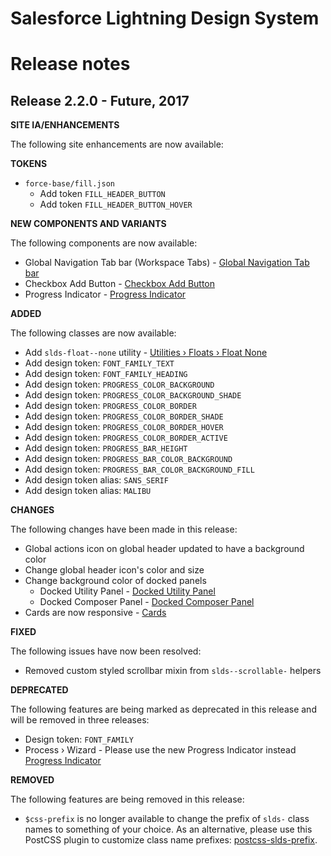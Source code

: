 # Salesforce Lightning Design System
# Release notes

<!-- Release notes authoring guidelines: http://keepachangelog.com/ -->

## Release 2.2.0 - Future, 2017

**SITE IA/ENHANCEMENTS**

The following site enhancements are now available:

**TOKENS**

- `force-base/fill.json`
  - Add token `FILL_HEADER_BUTTON`    
  - Add token `FILL_HEADER_BUTTON_HOVER`


**NEW COMPONENTS AND VARIANTS**

The following components are now available:

- Global Navigation Tab bar (Workspace Tabs) - [Global Navigation Tab bar](/components/global-navigation/#flavor-navigation-tab-bar)
- Checkbox Add Button - [Checkbox Add Button](/components/forms/#flavor-checkbox-add-button)
- Progress Indicator - [Progress Indicator](/components/progress-indicator/)

**ADDED**

The following classes are now available:

- Add `slds-float--none` utility - [Utilities › Floats › Float None](/components/utilities/floats/#flavor-float-none)
- Add design token: `FONT_FAMILY_TEXT`
- Add design token: `FONT_FAMILY_HEADING`
- Add design token: `PROGRESS_COLOR_BACKGROUND`
- Add design token: `PROGRESS_COLOR_BACKGROUND_SHADE`
- Add design token: `PROGRESS_COLOR_BORDER`
- Add design token: `PROGRESS_COLOR_BORDER_SHADE`
- Add design token: `PROGRESS_COLOR_BORDER_HOVER`
- Add design token: `PROGRESS_COLOR_BORDER_ACTIVE`
- Add design token: `PROGRESS_BAR_HEIGHT`
- Add design token: `PROGRESS_BAR_COLOR_BACKGROUND`
- Add design token: `PROGRESS_BAR_COLOR_BACKGROUND_FILL`
- Add design token alias: `SANS_SERIF`
- Add design token alias: `MALIBU`

**CHANGES**

The following changes have been made in this release:

- Global actions icon on global header updated to have a background color
- Change global header icon's color and size
- Change background color of docked panels
  - Docked Utility Panel - [Docked Utility Panel](/components/docked-utility-bar/#flavor-utility-panel)
  - Docked Composer Panel - [Docked Composer Panel](/components/docked-composer)
- Cards are now responsive - [Cards](/components/cards/)

**FIXED**

The following issues have now been resolved:

- Removed custom styled scrollbar mixin from `slds--scrollable-` helpers

**DEPRECATED**

The following features are being marked as deprecated in this release and will be removed in three releases:

- Design token: `FONT_FAMILY`
- Process › Wizard - Please use the new Progress Indicator instead [Progress Indicator](/components/progress-indicator/)

**REMOVED**

The following features are being removed in this release:

- `$css-prefix` is no longer available to change the prefix of `slds-` class names to something of your choice. As an alternative, please use this PostCSS plugin to customize class name prefixes: [postcss-slds-prefix](https://github.com/salesforce-ux/postcss-slds-prefix).
